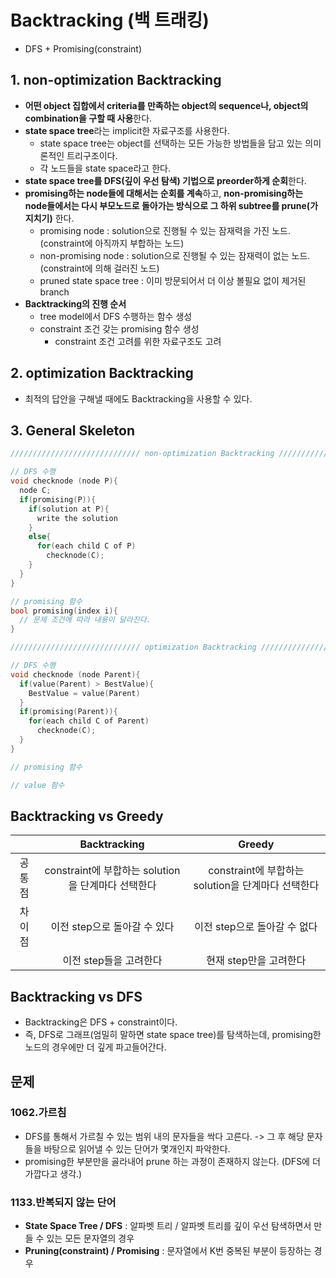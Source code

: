 # Backtracking (백 트래킹)

- DFS + Promising(constraint)

## 1. non-optimization Backtracking

- **어떤 object 집합에서 criteria를 만족하는 object의 sequence나, object의 combination을 구할 때 사용**한다.
- **state space tree**라는 implicit한 자료구조를 사용한다.
  - state space tree는 object를 선택하는 모든 가능한 방법들을 담고 있는 의미론적인 트리구조이다.
  - 각 노드들을 state space라고 한다.
- **state space tree를 DFS(깊이 우선 탐색) 기법으로 preorder하게 순회**한다.
- **promising하는 node들에 대해서는 순회를 계속**하고, **non-promising하는 node들에서는 다시 부모노드로 돌아가는 방식으로 그 하위 subtree를 prune(가지치기)** 한다.
  - promising node : solution으로 진행될 수 있는 잠재력을 가진 노드. (constraint에 아직까지 부합하는 노드)
  - non-promising node : solution으로 진행될 수 있는 잠재력이 없는 노드. (constraint에 의해 걸러진 노드)
  - pruned state space tree : 이미 방문되어서 더 이상 볼필요 없이 제거된 branch
- **Backtracking의 진행 순서**
  - tree model에서 DFS 수행하는 함수 생성
  - constraint 조건 갖는 promising 함수 생성
    - constraint 조건 고려를 위한 자료구조도 고려

## 2. optimization Backtracking

- 최적의 답안을 구해낼 때에도 Backtracking을 사용할 수 있다.

## 3. General Skeleton

```cpp
///////////////////////////// non-optimization Backtracking /////////////////////////////

// DFS 수행
void checknode (node P){
  node C; 
  if(promising(P)){
    if(solution at P){
      write the solution
    }
    else{
      for(each child C of P)
        checknode(C);
    }
  }
}

// promising 함수
bool promising(index i){
  // 문제 조건에 따라 내용이 달라진다.
}

///////////////////////////// optimization Backtracking /////////////////////////////

// DFS 수행
void checknode (node Parent){
  if(value(Parent) > BestValue){
    BestValue = value(Parent)
  }
  if(promising(Parent)){
    for(each child C of Parent)
      checknode(C);
  }
}

// promising 함수

// value 함수
```

## Backtracking vs Greedy

||Backtracking|Greedy|
|:---:|:---:|:---:|
|공통점|constraint에 부합하는 solution을 단계마다 선택한다|constraint에 부합하는 solution을 단계마다 선택한다|
|차이점|이전 step으로 돌아갈 수 있다|이전 step으로 돌아갈 수 없다|
||이전 step들을 고려한다|현재 step만을 고려한다|

## Backtracking vs DFS

- Backtracking은 DFS + constraint이다.
- 즉, DFS로 그래프(엄밀히 말하면 state space tree)를 탐색하는데, promising한 노드의 경우에만 더 깊게 파고들어간다.

## 문제

### 1062.가르침

- DFS를 통해서 가르칠 수 있는 범위 내의 문자들을 싹다 고른다. -> 그 후 해당 문자들을 바탕으로 읽어낼 수 있는 단어가 몇개인지 파악한다.
- promising한 부분만을 골라내어 prune 하는 과정이 존재하지 않는다. (DFS에 더 가깝다고 생각.)

### 1133.반복되지 않는 단어

- **State Space Tree / DFS** : 알파벳 트리 / 알파벳 트리를 깊이 우선 탐색하면서 만들 수 있는 모든 문자열의 경우
- **Pruning(constraint) / Promising** : 문자열에서 K번 중복된 부분이 등장하는 경우

